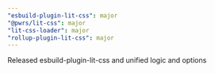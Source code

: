 ```yaml
---
"esbuild-plugin-lit-css": major
"@pwrs/lit-css": major
"lit-css-loader": major
"rollup-plugin-lit-css": major
---
```


Released esbuild-plugin-lit-css and unified logic and options
